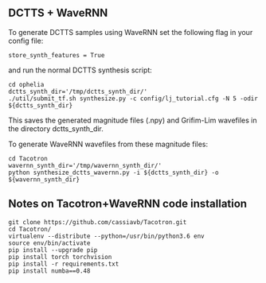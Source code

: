 
## DCTTS + WaveRNN

To generate DCTTS samples using WaveRNN set the following flag in your config file:
```
store_synth_features = True
```
and run the normal DCTTS synthesis script:
```
cd ophelia
dctts_synth_dir='/tmp/dctts_synth_dir/' 
./util/submit_tf.sh synthesize.py -c config/lj_tutorial.cfg -N 5 -odir ${dctts_synth_dir}
```

This saves the generated magnitude files (.npy) and Grifim-Lim wavefiles in the directory dctts_synth_dir.

To generate WaveRNN wavefiles from these magnitude files:
```
cd Tacotron
wavernn_synth_dir='/tmp/wavernn_synth_dir/'
python synthesize_dctts_wavernn.py -i ${dctts_synth_dir} -o ${wavernn_synth_dir}
```

## Notes on Tacotron+WaveRNN code installation

```
git clone https://github.com/cassiavb/Tacotron.git
cd Tacotron/
virtualenv --distribute --python=/usr/bin/python3.6 env
source env/bin/activate
pip install --upgrade pip
pip install torch torchvision
pip install -r requirements.txt 
pip install numba==0.48
```


